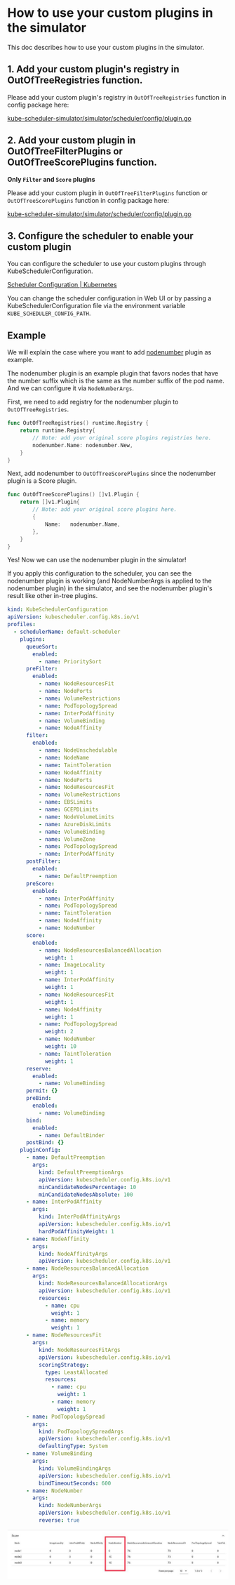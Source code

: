 # How to use your custom plugins in the simulator

This doc describes how to use your custom plugins in the simulator.

## 1. Add your custom plugin's registry in OutOfTreeRegistries function.

Please add your custom plugin's registry in `OutOfTreeRegistries` function in config package here:

[kube-scheduler-simulator/simulator/scheduler/config/plugin.go](/simulator/scheduler/config/plugin.go)


## 2. Add your custom plugin in OutOfTreeFilterPlugins or OutOfTreeScorePlugins function.

**Only `Filter` and `Score` plugins**

Please add your custom plugin in `OutOfTreeFilterPlugins` function or `OutOfTreeScorePlugins` function in config package here:

[kube-scheduler-simulator/simulator/scheduler/config/plugin.go](/simulator/scheduler/config/plugin.go)

## 3. Configure the scheduler to enable your custom plugin 

You can configure the scheduler to use your custom plugins through KubeSchedulerConfiguration.

[Scheduler Configuration | Kubernetes](https://kubernetes.io/docs/reference/scheduling/config/)

You can change the scheduler configuration in Web UI or by passing a KubeSchedulerConfiguration file via the environment variable `KUBE_SCHEDULER_CONFIG_PATH`.

## Example

We will explain the case where you want to add [nodenumber](nodenumber/plugin.go) plugin as example.

The nodenumber plugin is an example plugin that favors nodes that have the number suffix which is the same as the number suffix of the pod name.
And we can configure it via `NodeNumberArgs`.

First, we need to add registry for the nodenumber plugin to `OutOfTreeRegistries`.

```go
func OutOfTreeRegistries() runtime.Registry {
	return runtime.Registry{
		// Note: add your original score plugins registries here.
		nodenumber.Name: nodenumber.New,
	}
}
```

Next, add nodenumber to `OutOfTreeScorePlugins` since the nodenumber plugin is a Score plugin.

```go
func OutOfTreeScorePlugins() []v1.Plugin {
	return []v1.Plugin{
		// Note: add your original score plugins here.
		{
			Name:   nodenumber.Name,
		},
	}
}
```

Yes! Now we can use the nodenumber plugin in the simulator!

If you apply this configuration to the scheduler, you can see the nodenumber plugin is working (and NodeNumberArgs is applied to the nodenumber plugin) in the simulator,
and see the nodenumber plugin's result like other in-tree plugins.

```yaml
kind: KubeSchedulerConfiguration
apiVersion: kubescheduler.config.k8s.io/v1
profiles:
  - schedulerName: default-scheduler
    plugins:
      queueSort:
        enabled:
          - name: PrioritySort
      preFilter:
        enabled:
          - name: NodeResourcesFit
          - name: NodePorts
          - name: VolumeRestrictions
          - name: PodTopologySpread
          - name: InterPodAffinity
          - name: VolumeBinding
          - name: NodeAffinity
      filter:
        enabled:
          - name: NodeUnschedulable
          - name: NodeName
          - name: TaintToleration
          - name: NodeAffinity
          - name: NodePorts
          - name: NodeResourcesFit
          - name: VolumeRestrictions
          - name: EBSLimits
          - name: GCEPDLimits
          - name: NodeVolumeLimits
          - name: AzureDiskLimits
          - name: VolumeBinding
          - name: VolumeZone
          - name: PodTopologySpread
          - name: InterPodAffinity
      postFilter:
        enabled:
          - name: DefaultPreemption
      preScore:
        enabled:
          - name: InterPodAffinity
          - name: PodTopologySpread
          - name: TaintToleration
          - name: NodeAffinity
          - name: NodeNumber
      score:
        enabled:
          - name: NodeResourcesBalancedAllocation
            weight: 1
          - name: ImageLocality
            weight: 1
          - name: InterPodAffinity
            weight: 1
          - name: NodeResourcesFit
            weight: 1
          - name: NodeAffinity
            weight: 1
          - name: PodTopologySpread
            weight: 2
          - name: NodeNumber
            weight: 10
          - name: TaintToleration
            weight: 1
      reserve:
        enabled:
          - name: VolumeBinding
      permit: {}
      preBind:
        enabled:
          - name: VolumeBinding
      bind:
        enabled:
          - name: DefaultBinder
      postBind: {}
    pluginConfig:
      - name: DefaultPreemption
        args:
          kind: DefaultPreemptionArgs
          apiVersion: kubescheduler.config.k8s.io/v1
          minCandidateNodesPercentage: 10
          minCandidateNodesAbsolute: 100
      - name: InterPodAffinity
        args:
          kind: InterPodAffinityArgs
          apiVersion: kubescheduler.config.k8s.io/v1
          hardPodAffinityWeight: 1
      - name: NodeAffinity
        args:
          kind: NodeAffinityArgs
          apiVersion: kubescheduler.config.k8s.io/v1
      - name: NodeResourcesBalancedAllocation
        args:
          kind: NodeResourcesBalancedAllocationArgs
          apiVersion: kubescheduler.config.k8s.io/v1
          resources:
            - name: cpu
              weight: 1
            - name: memory
              weight: 1
      - name: NodeResourcesFit
        args:
          kind: NodeResourcesFitArgs
          apiVersion: kubescheduler.config.k8s.io/v1
          scoringStrategy:
            type: LeastAllocated
            resources:
              - name: cpu
                weight: 1
              - name: memory
                weight: 1
      - name: PodTopologySpread
        args:
          kind: PodTopologySpreadArgs
          apiVersion: kubescheduler.config.k8s.io/v1
          defaultingType: System
      - name: VolumeBinding
        args:
          kind: VolumeBindingArgs
          apiVersion: kubescheduler.config.k8s.io/v1
          bindTimeoutSeconds: 600
      - name: NodeNumber
        args:
          kind: NodeNumberArgs
          apiVersion: kubescheduler.config.k8s.io/v1
          reverse: true
```

![result](result.jpg)